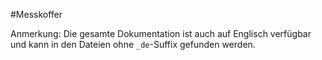 #Messkoffer

Anmerkung: Die gesamte Dokumentation ist auch auf Englisch verfügbar und kann in den Dateien ohne `_de`-Suffix gefunden
werden.

